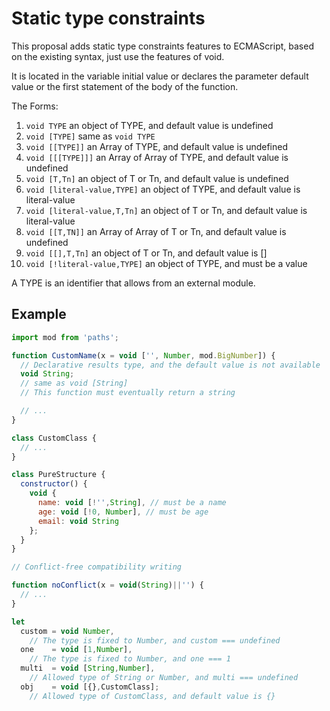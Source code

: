 # Static type constraints

This proposal adds static type constraints features to ECMAScript,
based on the existing syntax, just use the features of void.

It is located in the variable initial value or declares the parameter default value
or the first statement of the body of the function.

The Forms:

1. `void TYPE` an object of TYPE, and default value is undefined
1. `void [TYPE]` same as `void TYPE`
1. `void [[TYPE]]` an Array of TYPE, and default value is undefined
1. `void [[[TYPE]]]` an Array of Array of TYPE, and default value is undefined
1. `void [T,Tn]` an object of T or Tn, and default value is undefined
1. `void [literal-value,TYPE]` an object of TYPE, and default value is literal-value
1. `void [literal-value,T,Tn]` an object of T or Tn, and default value is literal-value
1. `void [[T,TN]]` an Array of Array of T or Tn, and default value is undefined
1. `void [[],T,Tn]` an object of T or Tn, and default value is []
1. `void [!literal-value,TYPE]` an object of TYPE, and must be a value

A TYPE is an identifier that allows from an external module.

## Example

```js
import mod from 'paths';

function CustomName(x = void ['', Number, mod.BigNumber]) {
  // Declarative results type, and the default value is not available
  void String;
  // same as void [String]
  // This function must eventually return a string

  // ...
}

class CustomClass {
  // ...
}

class PureStructure {
  constructor() {
    void {
      name: void [!'',String], // must be a name
      age: void [!0, Number], // must be age
      email: void String
    };
  }
}

// Conflict-free compatibility writing

function noConflict(x = void(String)||'') {
  // ...
}

let
  custom = void Number,
    // The type is fixed to Number, and custom === undefined
  one    = void [1,Number],
    // The type is fixed to Number, and one === 1
  multi  = void [String,Number],
    // Allowed type of String or Number, and multi === undefined
  obj    = void [{},CustomClass];
    // Allowed type of CustomClass, and default value is {}
```
